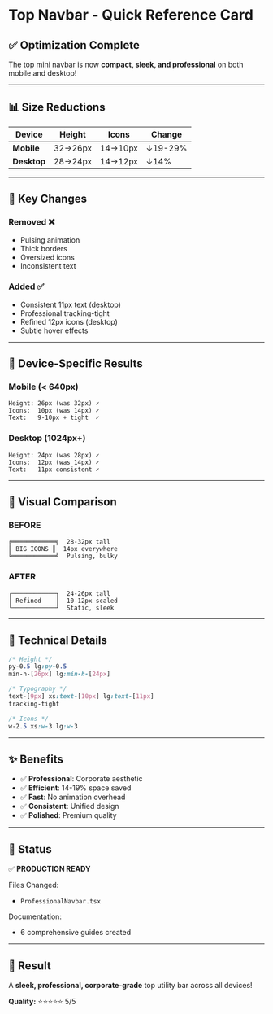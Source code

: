 # Top Navbar - Quick Reference Card

## ✅ Optimization Complete

The top mini navbar is now **compact, sleek, and professional** on both mobile and desktop!

---

## 📊 Size Reductions

| Device | Height | Icons | Change |
|--------|--------|-------|--------|
| **Mobile** | 32→26px | 14→10px | ↓19-29% |
| **Desktop** | 28→24px | 14→12px | ↓14% |

---

## 🎨 Key Changes

### Removed ❌
- Pulsing animation
- Thick borders
- Oversized icons
- Inconsistent text

### Added ✅
- Consistent 11px text (desktop)
- Professional tracking-tight
- Refined 12px icons (desktop)
- Subtle hover effects

---

## 📱 Device-Specific Results

### Mobile (< 640px)
```
Height: 26px (was 32px) ✓
Icons:  10px (was 14px) ✓
Text:   9-10px + tight  ✓
```

### Desktop (1024px+)
```
Height: 24px (was 28px) ✓
Icons:  12px (was 14px) ✓
Text:   11px consistent ✓
```

---

## 🎯 Visual Comparison

### BEFORE
```
╔════════════╗  28-32px tall
║ BIG ICONS ║  14px everywhere
╚════════════╝  Pulsing, bulky
```

### AFTER
```
┌────────────┐  24-26px tall
│ Refined    │  10-12px scaled
└────────────┘  Static, sleek
```

---

## 📏 Technical Details

```css
/* Height */
py-0.5 lg:py-0.5
min-h-[26px] lg:min-h-[24px]

/* Typography */
text-[9px] xs:text-[10px] lg:text-[11px]
tracking-tight

/* Icons */
w-2.5 xs:w-3 lg:w-3
```

---

## ✨ Benefits

- ✅ **Professional**: Corporate aesthetic
- ✅ **Efficient**: 14-19% space saved
- ✅ **Fast**: No animation overhead
- ✅ **Consistent**: Unified design
- ✅ **Polished**: Premium quality

---

## 🚀 Status

✅ **PRODUCTION READY**

Files Changed:
- `ProfessionalNavbar.tsx`

Documentation:
- 6 comprehensive guides created

---

## 🎉 Result

A **sleek, professional, corporate-grade** top utility bar across all devices!

**Quality:** ⭐⭐⭐⭐⭐ 5/5
